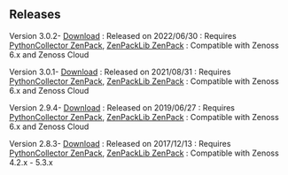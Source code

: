 
Releases
--------
Version 3.0.2- <a class="external" href="http://wiki.zenoss.org/download/zenpacks/ZenPacks.zenoss.Microsoft.Windows/3.0.2/ZenPacks.zenoss.Microsoft.Windows-3.0.2.egg" rel="nofollow">Download</a>
:   Released on 2022/06/30
:   Requires <a href="/product/zenpacks/pythoncollector" title="ZenPack:PythonCollector">PythonCollector ZenPack</a>, <a href="/product/zenpacks/zenpacklib" title="ZenPack:ZenPackLib">ZenPackLib ZenPack</a>
:   Compatible with Zenoss 6.x and Zenoss Cloud

Version 3.0.1- <a class="external" href="http://wiki.zenoss.org/download/zenpacks/ZenPacks.zenoss.Microsoft.Windows/3.0.1/ZenPacks.zenoss.Microsoft.Windows-3.0.1.egg" rel="nofollow">Download</a>
:   Released on 2021/08/31
:   Requires <a href="/product/zenpacks/pythoncollector" title="ZenPack:PythonCollector">PythonCollector ZenPack</a>, <a href="/product/zenpacks/zenpacklib" title="ZenPack:ZenPackLib">ZenPackLib ZenPack</a>
:   Compatible with Zenoss 6.x and Zenoss Cloud

Version 2.9.4- <a class="external" href="http://wiki.zenoss.org/download/zenpacks/ZenPacks.zenoss.Microsoft.Windows/2.9.4/ZenPacks.zenoss.Microsoft.Windows-2.9.4.egg" rel="nofollow">Download</a>
:   Released on 2019/06/27
:   Requires <a href="/product/zenpacks/pythoncollector" title="ZenPack:PythonCollector">PythonCollector ZenPack</a>, <a href="/product/zenpacks/zenpacklib" title="ZenPack:ZenPackLib">ZenPackLib ZenPack</a>
:   Compatible with Zenoss 6.x and Zenoss Cloud

Version 2.8.3- <a class="external" href="http://wiki.zenoss.org/download/zenpacks/ZenPacks.zenoss.Microsoft.Windows/2.8.3/ZenPacks.zenoss.Microsoft.Windows-2.8.3.egg" rel="nofollow">Download</a>
:   Released on 2017/12/13
:   Requires <a href="/product/zenpacks/pythoncollector" title="ZenPack:PythonCollector">PythonCollector ZenPack</a>, <a href="/product/zenpacks/zenpacklib" title="ZenPack:ZenPackLib">ZenPackLib ZenPack</a>
:   Compatible with Zenoss 4.2.x - 5.3.x
